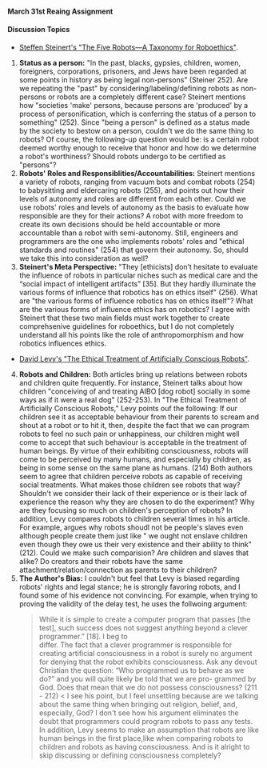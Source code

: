 
#### March 31st Reaing Assignment
#### Discussion Topics 
- [Steffen Steinert's "The Five Robots—A Taxonomy for Roboethics"](https://github.com/michaelshiloh/resourcesForClasses/blob/master/doc/theFiveRobotsATaxonomyForRoboethics.pdf).
1. **Status as a person:** "In the past, blacks, gypsies, children, women, foreigners, corporations, prisoners, and Jews have been regarded at some points in history as being legal non-persons" (Steiner 252). Are we repeating the "past" by considering/labeling/defining robots as non-persons or robots are a completely different case? Steinert mentions how "societies 'make' persons, because persons are 'produced' by a process of personification, which is conferring the status of a person to something" (252). Since "being a person" is defined as a status made by the society to bestow on a person, couldn't we do the same thing to robots? Of course, the following-up question would be: is a certain robot deemed worthy enough to receive that honor and how do we determine a robot's worthiness? Should robots undergo to be certified as "persons"?
2. **Robots' Roles and Responsiblities/Accountabilities:** Steinert mentions a variety of robots, ranging from vacuum bots and combat robots (254) to babysitting and eldercaring robots (255), and points out how their levels of autonomy and roles are different from each other. Could we use robots' roles and levels of autonomy as the basis to evaluate how responsible are they for their actions? A robot with more freedom to create its own decisions should be held accountable or more accountable than a robot with semi-autonomy. Still, engineers and programmers are the one who implements robots' roles and "ethical standards and routines" (254) that govern their autonomy. So, should we take this into consideration as well?
3. **Steinert's Meta Perspective:** "They \[ethicists] don’t hesitate to evaluate the influence of robots in particular niches such as medical care and the “social impact of intelligent artifacts” [35]. But they hardly illuminate the various forms of influence that robotics has on ethics itself" (256). What are "the various forms of influence robotics has on ethics itself"? What are the various forms of influence ethics has on robotics? I agree with Steinert that these two main fields must work together to create comprehsenive guidelines for roboethics, but I do not completely understand all his points like the role of anthropomorphism and how robotics influences ethics. 

- [David Levy's "The Ethical Treatment of Artificially Conscious Robots"](https://github.com/michaelshiloh/resourcesForClasses/blob/master/doc/theEthicalTreatmentOfArtificiallyConsciousRobots.pdf).
4. **Robots and Children:** Both articles bring up relations between robots and children quite frequently. For instance, Steinert talks about how children "conceiving of and treating AIBO \[dog robot] socially in some ways as if it were a real dog" (252-253). In "The Ethical Treatment of Artificially Conscious Robots," Levy points ouf the following: 
       If our children see it as acceptable behaviour from their parents to scream and shout at a robot or to hit it, then, despite the fact that we can program  
       robots to feel no such pain or unhappiness, our children might well come to accept that such behaviour is acceptable in the treatment of human beings. By 
       virtue of their exhibiting consciousness, robots will come to be perceived by many humans, and especially by children, as being in some sense on the same 
       plane as humans. (214)
Both authors seem to agree that children perceive robots as capable of receiving social treatments. What makes those children see robots that way? Shouldn't we consider their lack of their experience or is their lack of experience the reason why they are chosen to do the experiment? Why are they focusing so much on children's perception of robots? 
In addition, Levy compares robots to children several times in his article. For example, argues why robots shoudl not be people's slaves even although people create them just like " we ought not enslave children even though they owe us their very existence and their ability to think" (212). Could we make such comparision? Are children and slaves that alike? Do creators and their robots have the same attachment/relation/connection as parents to their children? 
5. **The Author's Bias:** I couldn't but feel that Levy is biased regarding robots' rights and legal stance; he is strongly favoring robots, and I found some of his evidence not convincing. For example, when trying to proving the validity of the delay test, he uses the follwoing argument: 
     > While it is simple to create a computer program that passes [the test], such success does not suggest anything beyond a clever programmer.” [18]. I beg to                     
     > differ. The fact that a clever programmer is responsible for creating artificial consciousness in a robot is surely no argument for denying that the robot 
     > exhibits consciousness. Ask any devout Christian the question: “Who programmed us to behave as we do?” and you will quite likely be told that we are pro- 
     > grammed by God. Does that mean that we do not possess consciousness? (211 - 212) <
I see his point, but I feel unsettling because are we talking about the same thing when bringing out religion, belief, and, especially, God? I don't see how his argument eliminates the doubt that programmers could program robots to pass any tests. In addition, Levy seems to make an assumption that robots are like human beings in the first place,like when comparing robots to children and robots as having consciousness. And is it alright to skip discussing or defining consciousness completely?

